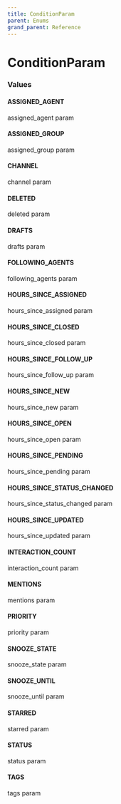 ```yaml
---
title: ConditionParam
parent: Enums
grand_parent: Reference
---
```


# ConditionParam

<h3 id="values">Values</h3>

  <h4 id="assigned_agent" class="name anchored">ASSIGNED_AGENT</h4>

  <div class="description-wrapper">
   <p>assigned_agent param</p>
  </div>

  <h4 id="assigned_group" class="name anchored">ASSIGNED_GROUP</h4>

  <div class="description-wrapper">
   <p>assigned_group param</p>
  </div>

  <h4 id="channel" class="name anchored">CHANNEL</h4>

  <div class="description-wrapper">
   <p>channel param</p>
  </div>

  <h4 id="deleted" class="name anchored">DELETED</h4>

  <div class="description-wrapper">
   <p>deleted param</p>
  </div>

  <h4 id="drafts" class="name anchored">DRAFTS</h4>

  <div class="description-wrapper">
   <p>drafts param</p>
  </div>

  <h4 id="following_agents" class="name anchored">FOLLOWING_AGENTS</h4>

  <div class="description-wrapper">
   <p>following_agents param</p>
  </div>

  <h4 id="hours_since_assigned" class="name anchored">HOURS_SINCE_ASSIGNED</h4>

  <div class="description-wrapper">
   <p>hours_since_assigned param</p>
  </div>

  <h4 id="hours_since_closed" class="name anchored">HOURS_SINCE_CLOSED</h4>

  <div class="description-wrapper">
   <p>hours_since_closed param</p>
  </div>

  <h4 id="hours_since_follow_up" class="name anchored">HOURS_SINCE_FOLLOW_UP</h4>

  <div class="description-wrapper">
   <p>hours_since_follow_up param</p>
  </div>

  <h4 id="hours_since_new" class="name anchored">HOURS_SINCE_NEW</h4>

  <div class="description-wrapper">
   <p>hours_since_new param</p>
  </div>

  <h4 id="hours_since_open" class="name anchored">HOURS_SINCE_OPEN</h4>

  <div class="description-wrapper">
   <p>hours_since_open param</p>
  </div>

  <h4 id="hours_since_pending" class="name anchored">HOURS_SINCE_PENDING</h4>

  <div class="description-wrapper">
   <p>hours_since_pending param</p>
  </div>

  <h4 id="hours_since_status_changed" class="name anchored">HOURS_SINCE_STATUS_CHANGED</h4>

  <div class="description-wrapper">
   <p>hours_since_status_changed param</p>
  </div>

  <h4 id="hours_since_updated" class="name anchored">HOURS_SINCE_UPDATED</h4>

  <div class="description-wrapper">
   <p>hours_since_updated param</p>
  </div>

  <h4 id="interaction_count" class="name anchored">INTERACTION_COUNT</h4>

  <div class="description-wrapper">
   <p>interaction_count param</p>
  </div>

  <h4 id="mentions" class="name anchored">MENTIONS</h4>

  <div class="description-wrapper">
   <p>mentions param</p>
  </div>

  <h4 id="priority" class="name anchored">PRIORITY</h4>

  <div class="description-wrapper">
   <p>priority param</p>
  </div>

  <h4 id="snooze_state" class="name anchored">SNOOZE_STATE</h4>

  <div class="description-wrapper">
   <p>snooze_state param</p>
  </div>

  <h4 id="snooze_until" class="name anchored">SNOOZE_UNTIL</h4>

  <div class="description-wrapper">
   <p>snooze_until param</p>
  </div>

  <h4 id="starred" class="name anchored">STARRED</h4>

  <div class="description-wrapper">
   <p>starred param</p>
  </div>

  <h4 id="status" class="name anchored">STATUS</h4>

  <div class="description-wrapper">
   <p>status param</p>
  </div>

  <h4 id="tags" class="name anchored">TAGS</h4>

  <div class="description-wrapper">
   <p>tags param</p>
  </div>

